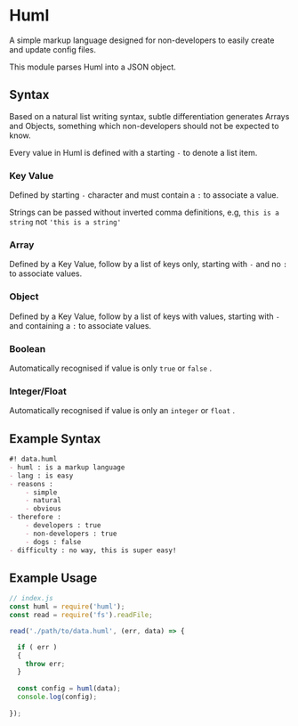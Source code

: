 
# Huml

A simple markup language designed for non-developers to easily create and update config files. 

This module parses Huml into a JSON object.


## Syntax

Based on a natural list writing syntax, subtle differentiation generates Arrays and Objects, something which non-developers should not be expected to know.

Every value in Huml is defined with a starting `-`  to denote a list item.


### Key Value

Defined by starting `-`  character and must contain a `:`  to associate a value. 

Strings can be passed without inverted comma definitions, e.g, `this is a string`  not `'this is a string'` 


### Array

Defined by a Key Value, follow by a list of keys only, starting with `-`  and no `:`  to associate values.


### Object

Defined by a Key Value, follow by a list of keys with values, starting with `-`  and containing a  `:`  to associate values.


### Boolean

Automatically recognised if value is only  `true` or `false` .


### Integer/Float

Automatically recognised if value is only an `integer`  or `float` .


## Example Syntax

```markdown
#! data.huml
- huml : is a markup language
- lang : is easy
- reasons :
    - simple
    - natural
    - obvious
- therefore :
    - developers : true
    - non-developers : true
    - dogs : false
- difficulty : no way, this is super easy!
```


## Example Usage

```javascript
// index.js
const huml = require('huml');
const read = require('fs').readFile;

read('./path/to/data.huml', (err, data) => {

  if ( err )
  {
    throw err;
  }
  
  const config = huml(data);
  console.log(config);
  
});
```
